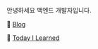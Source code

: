 안녕하세요 백엔드 개발자입니다.

📰 [Blog](https://kyucumber.tistory.com/)

📕 [Today I Learned](https://velog.io/@kyukim)
